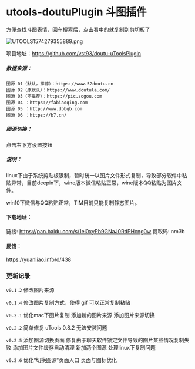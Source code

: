 # utools-doutuPlugin 斗图插件

方便查找斗图表情，回车搜索后，点击看中的就复制到剪切板了

![UTOOLS1574279355889.png](https://i.loli.net/2019/11/21/jxQCGPzUyu9A6HB.png)

项目地址：https://github.com/vst93/doutu-uToolsPlugin

##### 数据来源：
```
图源 01（默认，推荐）：https://www.52doutu.cn
图源 02（原默认）：https://www.doutula.com/
图源 03（不推荐）：https://pic.sogou.com
图源 04 ：https://fabiaoqing.com
图源 05 ：http://www.dbbqb.com
图源 06 ：https://b7.cn/
```
##### 图源切换： 
点击右下方设置按钮

##### 说明：
linux下由于系统剪贴板限制，暂时统一以图片文件形式复制，导致部分软件中粘贴异常，目前deepin下，wine版本微信粘贴正常，wine版本QQ粘贴为图片文件。

win10下微信与QQ粘贴正常，TIM目前只能复制静态图片。


#### 下载地址：
链接: https://pan.baidu.com/s/1ei0xyPb9GNaJ0RdPHcng0w 提取码: nm3b

#### 反馈：
https://yuanliao.info/d/438

### 更新记录
`v0.1.2`
修改图片来源

`v0.1.4`
修改图片复制方式，使得 gif 可以正常复制粘贴

`v0.2.1`
优化mac下图片复制
添加新的图片来源
添加图片来源切换

`v0.2.2`
简单修复 uTools 0.8.2 无法安装问题

`v0.2.5`
添加图源切换页面
修复由于聊天软件锁定文件导致的图片某些情况复制失败
添加图片文件缓存自动清理
新加两个图源
处理linux下复制问题

`v0.2.6`
优化“切换图源”页面入口
页面与图标优化

